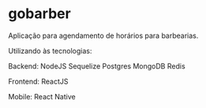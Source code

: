 # gobarber
Aplicação para agendamento de horários para barbearias.

Utilizando às tecnologias:

Backend:
NodeJS
Sequelize
Postgres
MongoDB
Redis

Frontend:
ReactJS

Mobile:
React Native
